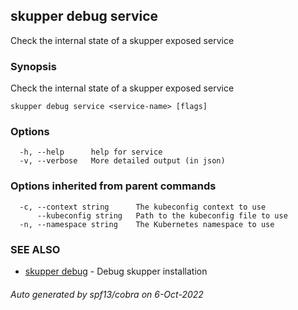 ## skupper debug service

Check the internal state of a skupper exposed service

### Synopsis

Check the internal state of a skupper exposed service

```
skupper debug service <service-name> [flags]
```

### Options

```
  -h, --help      help for service
  -v, --verbose   More detailed output (in json)
```

### Options inherited from parent commands

```
  -c, --context string      The kubeconfig context to use
      --kubeconfig string   Path to the kubeconfig file to use
  -n, --namespace string    The Kubernetes namespace to use
```

### SEE ALSO

* [skupper debug](skupper_debug.md)	 - Debug skupper installation

###### Auto generated by spf13/cobra on 6-Oct-2022
